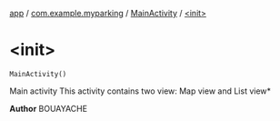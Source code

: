 [app](../../index.md) / [com.example.myparking](../index.md) / [MainActivity](index.md) / [&lt;init&gt;](./-init-.md)

# &lt;init&gt;

`MainActivity()`

Main activity
This activity contains two view: Map view and List view*

**Author**
BOUAYACHE

